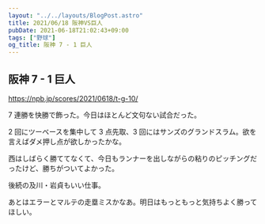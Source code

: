 ```yaml
---
layout: "../../layouts/BlogPost.astro"
title: 2021/06/18 阪神VS巨人
pubDate: 2021-06-18T21:02:43+09:00
tags: ["野球"]
og_title: 阪神 7 - 1 巨人
---
```


## 阪神 7 - 1 巨人

https://npb.jp/scores/2021/0618/t-g-10/

7 連勝を快勝で飾った。今日はほとんど文句ない試合だった。

2 回にツーベースを集中して 3 点先取、3 回にはサンズのグランドスラム。欲を言えばダメ押し点が欲しかったかな。

西はしばらく勝ててなくて、今日もランナーを出しながらの粘りのピッチングだったけど、勝ちがついてよかった。

後続の及川・岩貞もいい仕事。

あとはエラーとマルテの走塁ミスかなあ。明日はもっともっと気持ちよく勝ってほしい。
